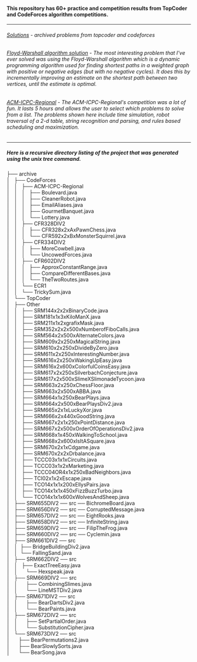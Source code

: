﻿#### This repository has 60+ practice and competition results from TopCoder and CodeForces algorithm competitions.  
-----
###### [Solutions](./archive) - archived problems from topcoder and codeforces  
###### [Floyd-Warshall algorithm solution](./archive/TopCoder/SRM661DIV2/src/BridgeBuildingDiv2.java) - The most interesting problem that I've ever solved was using the Floyd-Warshall algorithm which is a dynamic programming algorithm used for finding shortest paths in a weighted graph with positive or negative edges (but with no negative cycles). It does this by incrementally improving an estimate on the shortest path between two vertices, until the estimate is optimal. 
###### [ACM-ICPC-Regional](./archive/CodeForces/ACM-ICPC-Regional) - The ACM-ICPC-Regional's competition was a lot of fun. It lasts 5 hours and allows the user to select which problems to solve from a list. The problems shown here include time simulation, robot traversal of a 2-d table, string recognition and parsing, and rules based scheduling and maximization.
-----
##### Here is a recursive directory listing of the project that was generated using the unix tree command.

├── archive  
│   ├── CodeForces  
│   │   ├── ACM-ICPC-Regional  
│   │   │   ├── Boulevard.java  
│   │   │   ├── CleanerRobot.java  
│   │   │   ├── EmailAliases.java  
│   │   │   ├── GourmetBanquet.java  
│   │   │   └── Lottery.java  
│   │   ├── CFR328DIV2  
│   │   │   ├── CFR328x2xAxPawnChess.java  
│   │   │   └── CFR592x2xBxMonsterSquirrel.java  
│   │   ├── CFR334DIV2  
│   │   │   ├── MoreCowbell.java  
│   │   │   └── UncowedForces.java  
│   │   ├── CFR602DIV2  
│   │   │   ├── ApproxConstantRange.java  
│   │   │   ├── CompareDifferentBases.java  
│   │   │   └── TheTwoRoutes.java  
│   │   └── ECR1  
│   │       └── TrickySum.java  
│   └── TopCoder  
│       ├── Other  
│       │   ├── SRM144x2x2xBinaryCode.java  
│       │   ├── SRM181x1x3xKiloManX.java  
│       │   ├── SRM211x1x2xgrafixMask.java  
│       │   ├── SRM352x2x2x500xNumberofFiboCalls.java  
│       │   ├── SRM564x2x500xAlternateColors.java  
│       │   ├── SRM609x2x250xMagicalString.java  
│       │   ├── SRM610x2x250xDivideByZero.java  
│       │   ├── SRM611x2x250xInterestingNumber.java  
│       │   ├── SRM616x2x250xWakingUpEasy.java  
│       │   ├── SRM616x2x600xColorfulCoinsEasy.java  
│       │   ├── SRM617x2x250xSilverbachConjecture.java  
│       │   ├── SRM617x2x500xSlimeXSlimonadeTycoon.java  
│       │   ├── SRM663x2x250xChessFloor.java  
│       │   ├── SRM663x2x500xABBA.java  
│       │   ├── SRM664x1x250xBearPlays.java  
│       │   ├── SRM664x2x500xBearPlaysDiv2.java  
│       │   ├── SRM665x2x1xLuckyXor.java  
│       │   ├── SRM666x2x440xGoodString.java  
│       │   ├── SRM667x2x1x250xPointDistance.java  
│       │   ├── SRM667x2x500xOrderOfOperationsDiv2.java  
│       │   ├── SRM668x1x450xWalkingToSchool.java  
│       │   ├── SRM668x2x600xIsItASquare.java  
│       │   ├── SRM670x2x1xCdgame.java  
│       │   ├── SRM670x2x2xDrbalance.java  
│       │   ├── TCCC03x1x1xCircuits.java  
│       │   ├── TCCC03x1x2xMarketing.java  
│       │   ├── TCCC04OR4x1x250xBadNeighbors.java  
│       │   ├── TCI02x1x2xEscape.java  
│       │   ├── TCO14x1x1x200xEllysPairs.java  
│       │   ├── TCO14x1x1x450xFizzBuzzTurbo.java  
│       │   └── TCO14x1x1x600xWolvesAndSheep.java  
│       ├── SRM655DIV2 ── src ── BichromeBoard.java  
│       ├── SRM656DIV2 ── src ── CorruptedMessage.java  
│       ├── SRM657DIV2 ── src ── EightRooks.java  
│       ├── SRM658DIV2 ── src ── InfiniteString.java  
│       ├── SRM659DIV2 ── src ── FilipTheFrog.java  
│       ├── SRM660DIV2 ── src ── Cyclemin.java  
│       ├── SRM661DIV2 ── src  
│       │                  ├── BridgeBuildingDiv2.java  
│       │                  └── FallingSand.java  
│       ├── SRM662DIV2 ── src  
│       │                  ├── ExactTreeEasy.java  
│       │                  └── Hexspeak.java  
│       ├── SRM669DIV2 ── src  
│       │                  ├── CombiningSlimes.java  
│       │                  └── LineMSTDiv2.java  
│       ├── SRM671DIV2 ── src  
│       │                  ├── BearDartsDiv2.java  
│       │                  └── BearPaints.java  
│       ├── SRM672DIV2 ── src  
│       │                  ├── SetPartialOrder.java  
│       │                  └── SubstitutionCipher.java  
│       └── SRM673DIV2 ── src  
│                          ├── BearPermutations2.java  
│                          ├── BearSlowlySorts.java  
│                          └── BearSong.java  
